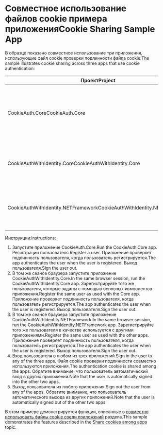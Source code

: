 # <a name="cookie-sharing-sample-app"></a><span data-ttu-id="0e07c-101">Совместное использование файлов cookie примера приложения</span><span class="sxs-lookup"><span data-stu-id="0e07c-101">Cookie Sharing Sample App</span></span>

<span data-ttu-id="0e07c-102">В образце показано совместное использование три приложения, использующие файл cookie проверки подлинности файла cookie:</span><span class="sxs-lookup"><span data-stu-id="0e07c-102">The sample illustrates cookie sharing across three apps that use cookie authentication:</span></span>

| <span data-ttu-id="0e07c-103">Проект</span><span class="sxs-lookup"><span data-stu-id="0e07c-103">Project</span></span>                             | <span data-ttu-id="0e07c-104">Описание</span><span class="sxs-lookup"><span data-stu-id="0e07c-104">Description</span></span> |
| ----------------------------------- | ----------- |
| <span data-ttu-id="0e07c-105">CookieAuth.Core</span><span class="sxs-lookup"><span data-stu-id="0e07c-105">CookieAuth.Core</span></span>                     | <span data-ttu-id="0e07c-106">Приложения ASP.NET Core страниц Razor 2.0 без использования ASP.NET Core Identity</span><span class="sxs-lookup"><span data-stu-id="0e07c-106">ASP.NET Core 2.0 Razor Pages app without using ASP.NET Core Identity</span></span> |
| <span data-ttu-id="0e07c-107">CookieAuthWithIdentity.Core</span><span class="sxs-lookup"><span data-stu-id="0e07c-107">CookieAuthWithIdentity.Core</span></span>         | <span data-ttu-id="0e07c-108">Приложение MVC ASP.NET Core 2.0 с удостоверением ASP.NET Core</span><span class="sxs-lookup"><span data-stu-id="0e07c-108">ASP.NET Core 2.0 MVC app with ASP.NET Core Identity</span></span> |
| <span data-ttu-id="0e07c-109">CookieAuthWithIdentity.NETFramework</span><span class="sxs-lookup"><span data-stu-id="0e07c-109">CookieAuthWithIdentity.NETFramework</span></span> | <span data-ttu-id="0e07c-110">Приложение MVC ASP.NET Framework 4.6.1 с ASP.NET Identity</span><span class="sxs-lookup"><span data-stu-id="0e07c-110">ASP.NET Framework 4.6.1 MVC app with ASP.NET Identity</span></span> |

<span data-ttu-id="0e07c-111">Инструкции:</span><span class="sxs-lookup"><span data-stu-id="0e07c-111">Instructions:</span></span>

1. <span data-ttu-id="0e07c-112">Запустите приложение CookieAuth.Core.</span><span class="sxs-lookup"><span data-stu-id="0e07c-112">Run the CookieAuth.Core app.</span></span> <span data-ttu-id="0e07c-113">Регистрации пользователя.</span><span class="sxs-lookup"><span data-stu-id="0e07c-113">Register a user.</span></span> <span data-ttu-id="0e07c-114">Приложение проверяет подлинность пользователя, когда пользователь регистрируется.</span><span class="sxs-lookup"><span data-stu-id="0e07c-114">The app authenticates the user when the user is registered.</span></span> <span data-ttu-id="0e07c-115">Выход пользователя.</span><span class="sxs-lookup"><span data-stu-id="0e07c-115">Sign the user out.</span></span>
1. <span data-ttu-id="0e07c-116">В том же сеансе браузера запустите приложение CookieAuthWithIdentity.Core.</span><span class="sxs-lookup"><span data-stu-id="0e07c-116">In the same browser session, run the CookieAuthWithIdentity.Core app.</span></span> <span data-ttu-id="0e07c-117">Зарегистрируйте того же пользователя, которые заданы с помощью основных компонентов приложения.</span><span class="sxs-lookup"><span data-stu-id="0e07c-117">Register the same user as used with the Core app.</span></span> <span data-ttu-id="0e07c-118">Приложение проверяет подлинность пользователя, когда пользователь регистрируется.</span><span class="sxs-lookup"><span data-stu-id="0e07c-118">The app authenticates the user when the user is registered.</span></span> <span data-ttu-id="0e07c-119">Выход пользователя.</span><span class="sxs-lookup"><span data-stu-id="0e07c-119">Sign the user out.</span></span>
1. <span data-ttu-id="0e07c-120">В том же сеансе браузера запустите приложение CookieAuthWithIdentity.NETFramework.</span><span class="sxs-lookup"><span data-stu-id="0e07c-120">In the same browser session, run the CookieAuthWithIdentity.NETFramework app.</span></span> <span data-ttu-id="0e07c-121">Зарегистрируйте того же пользователя в качестве используется с другими приложениями.</span><span class="sxs-lookup"><span data-stu-id="0e07c-121">Register the same user as used with the other apps.</span></span> <span data-ttu-id="0e07c-122">Приложение проверяет подлинность пользователя, когда пользователь регистрируется.</span><span class="sxs-lookup"><span data-stu-id="0e07c-122">The app authenticates the user when the user is registered.</span></span> <span data-ttu-id="0e07c-123">Выход пользователя.</span><span class="sxs-lookup"><span data-stu-id="0e07c-123">Sign the user out.</span></span>
1. <span data-ttu-id="0e07c-124">Вход пользователя в любом из трех приложений.</span><span class="sxs-lookup"><span data-stu-id="0e07c-124">Sign in the user to any of the three apps.</span></span> <span data-ttu-id="0e07c-125">Файл cookie проверки подлинности совместно используются приложения.</span><span class="sxs-lookup"><span data-stu-id="0e07c-125">The authentication cookie is shared among the apps.</span></span> <span data-ttu-id="0e07c-126">Обратите внимание, что пользователь автоматический вход в других приложений.</span><span class="sxs-lookup"><span data-stu-id="0e07c-126">Note that the user is automatically signed into the other two apps.</span></span>
1. <span data-ttu-id="0e07c-127">Выход пользователя из любого приложения.</span><span class="sxs-lookup"><span data-stu-id="0e07c-127">Sign out the user from any of the apps.</span></span> <span data-ttu-id="0e07c-128">Обратите внимание, что пользователь автоматического выхода из других приложений.</span><span class="sxs-lookup"><span data-stu-id="0e07c-128">Note that the user is automatically signed out of the other two apps.</span></span>

<span data-ttu-id="0e07c-129">В этом примере демонстрируется функции, описанные в [совместно использовать файлы cookie среди приложений](https://docs.microsoft.com/aspnet/core/security/cookie-sharing) раздела.</span><span class="sxs-lookup"><span data-stu-id="0e07c-129">This sample demonstrates the features described in the [Share cookies among apps](https://docs.microsoft.com/aspnet/core/security/cookie-sharing) topic.</span></span>
